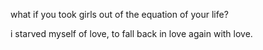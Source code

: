what if you took girls out of the equation of your life?

i starved myself of love, to fall back in love again with love.